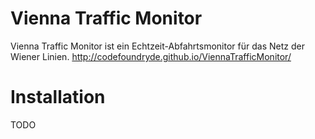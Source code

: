 Vienna Traffic Monitor
======================

Vienna Traffic Monitor ist ein Echtzeit-Abfahrtsmonitor für das Netz der Wiener Linien.
http://codefoundryde.github.io/ViennaTrafficMonitor/


Installation
============

TODO


